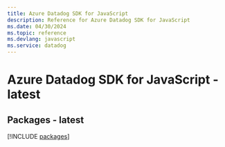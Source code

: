 ```yaml
---
title: Azure Datadog SDK for JavaScript
description: Reference for Azure Datadog SDK for JavaScript
ms.date: 04/30/2024
ms.topic: reference
ms.devlang: javascript
ms.service: datadog
---
```

# Azure Datadog SDK for JavaScript - latest
## Packages - latest
[!INCLUDE [packages](datadog-index.md)]